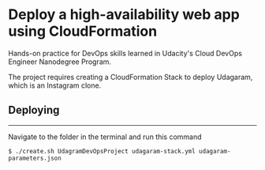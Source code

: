 # Deploy a high-availability web app using CloudFormation

Hands-on practice for DevOps skills learned in Udacity's Cloud DevOps Engineer Nanodegree Program.

The project requires creating a CloudFormation Stack to deploy Udagaram, which is an Instagram clone.

## Deploying
---

Navigate to the folder in the terminal and run this command
```
$ ./create.sh UdagramDevOpsProject udagaram-stack.yml udagaram-parameters.json
```
